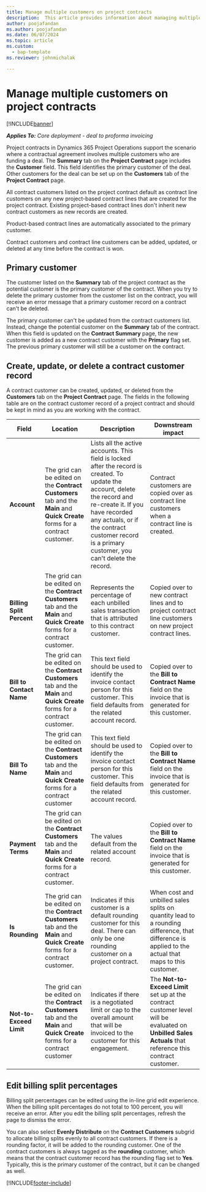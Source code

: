 ```yaml
---
title: Manage multiple customers on project contracts
description:  This article provides information about managing multiple customers on project contracts.
author: poojafandan
ms.author: poojafandan
ms.date: 06/07/2024
ms.topic: article
ms.custom: 
  - bap-template
ms.reviewer: johnmichalak

---
```


# Manage multiple customers on project contracts

[!INCLUDE[banner](../../includes/banner.md)]

_**Applies To:** Core deployment - deal to proforma invoicing_

Project contracts in Dynamics 365 Project Operations support the scenario where a contractual agreement involves multiple customers who are funding a deal. The **Summary** tab on the **Project Contract** page includes the **Customer** field. This field identifies the primary customer of the deal. Other customers for the deal can be set up on the **Customers** tab of the **Project Contract** page.

All contract customers listed on the project contract default as contract line customers on any new project-based contract lines that are created for the project contract. Existing project-based contract lines don't inherit new contract customers as new records are created.

Product-based contract lines are automatically associated to the primary customer.

Contract customers and contract line customers can be added, updated, or deleted at any time before the contract is won.

## Primary customer

The customer listed on the **Summary** tab of the project contract as the potential customer is the primary customer of the contract. When you try to delete the primary customer from the customer list on the contract, you will receive an error message that a primary customer record on a contract can't be deleted.

The primary customer can't be updated from the contract customers list. Instead, change the potential customer on the **Summary** tab of the contract. When this field is updated on the **Contract Summary** page, the new customer is added as a new contract customer with the **Primary** flag set. The previous primary customer will still be a customer on the contract.

## Create, update, or delete a contract customer record

A contract customer can be created, updated, or deleted from the **Customers** tab on the **Project Contract** page. The fields in the following table are on the contract customer record of a project contract and should be kept in mind as you are working with the contract.

| Field | Location | Description | Downstream impact |
| --- | --- | --- | --- |
| **Account** | The grid can be edited on the **Contract Customers** tab and the **Main** and **Quick Create** forms for a contract customer. | Lists all the active accounts. This field is locked after the record is created. To update the account, delete the record and re-create it. If you have recorded any actuals, or if the contract customer record is a primary customer, you can't delete the record. | Contract customers are copied over as contract line customers when a contract line is created. |
| **Billing Split Percent** | The grid can be edited on the **Contract Customers** tab and the **Main** and **Quick Create** forms for a contract customer. | Represents the percentage of each unbilled sales transaction that is attributed to this contract customer. | Copied over to new contract lines and to project contract line customers on new project contract lines. |
| **Bill to Contact Name** | The grid can be edited on the **Contract Customers** tab and the **Main** and **Quick Create** forms for a contract customer. | This text field should be used to identify the invoice contact person for this customer. This field defaults from the related account record. | Copied over to the **Bill to Contract Name** field on the invoice that is generated for this customer. |
| **Bill To Name** | The grid can be edited on the **Contract Customers** tab and the **Main** and **Quick Create** forms for a contract customer | This text field should be used to identify the invoice contact person for this customer. This field defaults from the related account record. | Copied over to the **Bill to Contract Name** field on the invoice that is generated for this customer. |
| **Payment Terms** | The grid can be edited on the **Contract Customers** tab and the **Main** and **Quick Create** forms for a contract customer. | The values default from the related account record. | Copied over to the **Bill to Contract Name** field on the invoice that is generated for this customer. |
| **Is Rounding** | The grid can be edited on the **Contract Customers** tab and the **Main** and **Quick Create** forms for a contract customer. | Indicates if this customer is a default rounding customer for this deal. There can only be one rounding customer on a project contract. | When cost and unbilled sales splits on quantity lead to a rounding difference, that difference is applied to the actual that maps to this customer. |
| **Not-to-Exceed Limit** | The grid can be edited on the **Contract Customers** tab and the **Main** and **Quick Create** forms for a contract customer | Indicates if there is a negotiated limit or cap to the overall amount that will be invoiced to the customer for this engagement. | The **Not-to-Exceed Limit** set up at the contract customer level will be evaluated on **Unbilled Sales Actuals** that reference this contract customer. |

## Edit billing split percentages

Billing split percentages can be edited using the in-line grid edit experience. When the billing split percentages do not total to 100 percent, you will receive an error. After you edit the billing split percentages, refresh the page to dismiss the error.

You can also select **Evenly Distribute** on the **Contract Customers** subgrid to allocate billing splits evenly to all contract customers. If there is a rounding factor, it will be added to the rounding customer. One of the contract customers is always tagged as the **rounding** customer, which means that the contract customer record has the rounding flag set to **Yes**. Typically, this is the primary customer of the contract, but it can be changed as well.


[!INCLUDE[footer-include](../../includes/footer-banner.md)]
